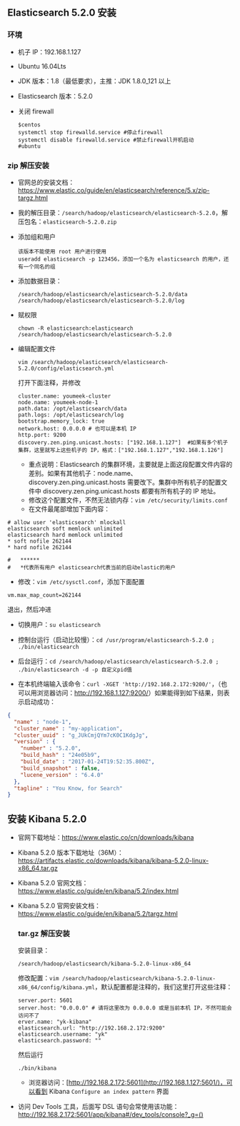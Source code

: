 ## Elasticsearch 5.2.0 安装

### 环境

- 机子 IP：192.168.1.127

- Ubuntu 16.04Lts

- JDK 版本：1.8（最低要求），主推：JDK 1.8.0_121 以上

- Elasticsearch 版本：5.2.0

- 关闭 firewall

  ```shell
  $centos
  systemctl stop firewalld.service #停止firewall
  systemctl disable firewalld.service #禁止firewall开机启动
  #ubuntu 
  
  ```

  

### zip 解压安装

- 官网总的安装文档：<https://www.elastic.co/guide/en/elasticsearch/reference/5.x/zip-targz.html>

- 我的解压目录：`/search/hadoop/elasticsearch/elasticsearch-5.2.0`，解压包名：`elasticsearch-5.2.0.zip`

- 添加组和用户

  ```
  该版本不能使用 root 用户进行使用
  useradd elasticsearch -p 123456，添加一个名为 elasticsearch 的用户，还有一个同名的组
  ```

- 添加数据目录：

  ```
  /search/hadoop/elasticsearch/elasticsearch-5.2.0/data
  /search/hadoop/elasticsearch/elasticsearch-5.2.0/log
  ```

- 赋权限

  ```shell
  chown -R elasticsearch:elasticsearch /search/hadoop/elasticsearch/elasticsearch-5.2.0
  ```

- 编辑配置文件

  ```
  vim /search/hadoop/elasticsearch/elasticsearch-5.2.0/config/elasticsearch.yml
  ```

  打开下面注释，并修改

  ```
  cluster.name: youmeek-cluster
  node.name: youmeek-node-1
  path.data: /opt/elasticsearch/data
  path.logs: /opt/elasticsearch/log
  bootstrap.memory_lock: true
  network.host: 0.0.0.0 # 也可以是本机 IP
  http.port: 9200
  discovery.zen.ping.unicast.hosts: ["192.168.1.127"]  #如果有多个机子集群，这里就写上这些机子的 IP，格式：["192.168.1.127","192.168.1.126"]
  ```

  - 重点说明：Elasticsearch 的集群环境，主要就是上面这段配置文件内容的差别。如果有其他机子：node.name、discovery.zen.ping.unicast.hosts 需要改下。集群中所有机子的配置文件中 discovery.zen.ping.unicast.hosts 都要有所有机子的 IP 地址。
  - 修改这个配置文件，不然无法锁内存：`vim /etc/security/limits.conf`
  - 在文件最尾部增加下面内容：

```shell
# allow user 'elasticsearch' mlockall
elasticsearch soft memlock unlimited
elasticsearch hard memlock unlimited
* soft nofile 262144
* hard nofile 262144

#   ******
#   *代表所有用户 elasticsearch代表当前的启动elastic的用户
```

- 修改：`vim /etc/sysctl.conf`，添加下面配置

```shell
vm.max_map_count=262144
```

退出，然后冲进

- 切换用户：`su elasticsearch`

- 控制台运行（启动比较慢）：`cd /usr/program/elasticsearch-5.2.0 ; ./bin/elasticsearch`

- 后台运行：`cd /search/hadoop/elasticsearch/elasticsearch-5.2.0 ; ./bin/elasticsearch -d -p 自定义pid值`

- 在本机终端输入该命令：`curl -XGET 'http://192.168.2.172:9200/'`，（也可以用浏览器访问：<http://192.168.1.127:9200/>）如果能得到如下结果，则表示启动成功：

```json
{
  "name" : "node-1",
  "cluster_name" : "my-application",
  "cluster_uuid" : "g_JUkCmjQYm7cK0C1KdgJg",
  "version" : {
    "number" : "5.2.0",
    "build_hash" : "24e05b9",
    "build_date" : "2017-01-24T19:52:35.800Z",
    "build_snapshot" : false,
    "lucene_version" : "6.4.0"
  },
  "tagline" : "You Know, for Search"
}
```

## 安装 Kibana 5.2.0



- 官网下载地址：<https://www.elastic.co/cn/downloads/kibana>

- Kibana 5.2.0 版本下载地址（36M）：<https://artifacts.elastic.co/downloads/kibana/kibana-5.2.0-linux-x86_64.tar.gz>

- Kibana 5.2.0 官网文档：<https://www.elastic.co/guide/en/kibana/5.2/index.html>

- Kibana 5.2.0 官网安装文档：<https://www.elastic.co/guide/en/kibana/5.2/targz.html>

  ### tar.gz 解压安装

  安装目录：

  ```
  /search/hadoop/elasticsearch/kibana-5.2.0-linux-x86_64
  ```

  修改配置：`vim /search/hadoop/elasticsearch/kibana-5.2.0-linux-x86_64/config/kibana.yml`，默认配置都是注释的，我们这里打开这些注释：

  ```shell
  server.port: 5601
  server.host: "0.0.0.0" # 请将这里改为 0.0.0.0 或是当前本机 IP，不然可能会访问不了
  erver.name: "yk-kibana"
  elasticsearch.url: "http://192.168.2.172:9200"
  elasticsearch.username: "yk"
  elasticsearch.password: ""
  ```

   然后运行

  ```shell
  ./bin/kibana
  ```

  - 浏览器访问：[http://192.168.2.172:5601](http://192.168.1.127:5601/)，可以看到 Kibana `Configure an index pattern` 界面

- 访问 Dev Tools 工具，后面写 DSL 语句会常使用该功能：<http://192.168.2.172:5601/app/kibana#/dev_tools/console?_g=()>